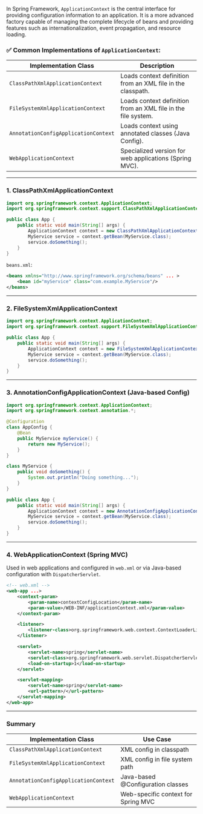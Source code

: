 In Spring Framework, `ApplicationContext` is the central interface for providing configuration information to an application. It is a more advanced factory capable of managing the complete lifecycle of beans and providing features such as internationalization, event propagation, and resource loading.

### ✅ Common Implementations of `ApplicationContext`:

| Implementation Class                 | Description                                                   |
| ------------------------------------ | ------------------------------------------------------------- |
| `ClassPathXmlApplicationContext`     | Loads context definition from an XML file in the classpath.   |
| `FileSystemXmlApplicationContext`    | Loads context definition from an XML file in the file system. |
| `AnnotationConfigApplicationContext` | Loads context using annotated classes (Java Config).          |
| `WebApplicationContext`              | Specialized version for web applications (Spring MVC).        |

---

### 1. **ClassPathXmlApplicationContext**

```java
import org.springframework.context.ApplicationContext;
import org.springframework.context.support.ClassPathXmlApplicationContext;

public class App {
    public static void main(String[] args) {
        ApplicationContext context = new ClassPathXmlApplicationContext("beans.xml");
        MyService service = context.getBean(MyService.class);
        service.doSomething();
    }
}
```

`beans.xml`:

```xml
<beans xmlns="http://www.springframework.org/schema/beans" ... >
    <bean id="myService" class="com.example.MyService"/>
</beans>
```

---

### 2. **FileSystemXmlApplicationContext**

```java
import org.springframework.context.ApplicationContext;
import org.springframework.context.support.FileSystemXmlApplicationContext;

public class App {
    public static void main(String[] args) {
        ApplicationContext context = new FileSystemXmlApplicationContext("C:/config/beans.xml");
        MyService service = context.getBean(MyService.class);
        service.doSomething();
    }
}
```

---

### 3. **AnnotationConfigApplicationContext (Java-based Config)**

```java
import org.springframework.context.ApplicationContext;
import org.springframework.context.annotation.*;

@Configuration
class AppConfig {
    @Bean
    public MyService myService() {
        return new MyService();
    }
}

class MyService {
    public void doSomething() {
        System.out.println("Doing something...");
    }
}

public class App {
    public static void main(String[] args) {
        ApplicationContext context = new AnnotationConfigApplicationContext(AppConfig.class);
        MyService service = context.getBean(MyService.class);
        service.doSomething();
    }
}
```

---

### 4. **WebApplicationContext (Spring MVC)**

Used in web applications and configured in `web.xml` or via Java-based configuration with `DispatcherServlet`.

```xml
<!-- web.xml -->
<web-app ...>
    <context-param>
        <param-name>contextConfigLocation</param-name>
        <param-value>/WEB-INF/applicationContext.xml</param-value>
    </context-param>

    <listener>
        <listener-class>org.springframework.web.context.ContextLoaderListener</listener-class>
    </listener>

    <servlet>
        <servlet-name>spring</servlet-name>
        <servlet-class>org.springframework.web.servlet.DispatcherServlet</servlet-class>
        <load-on-startup>1</load-on-startup>
    </servlet>

    <servlet-mapping>
        <servlet-name>spring</servlet-name>
        <url-pattern>/</url-pattern>
    </servlet-mapping>
</web-app>
```

---

### Summary

| Implementation Class                 | Use Case                            |
| ------------------------------------ | ----------------------------------- |
| `ClassPathXmlApplicationContext`     | XML config in classpath             |
| `FileSystemXmlApplicationContext`    | XML config in file system path      |
| `AnnotationConfigApplicationContext` | Java-based @Configuration classes   |
| `WebApplicationContext`              | Web-specific context for Spring MVC |

